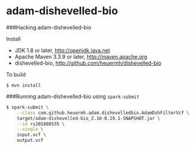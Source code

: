 # adam-dishevelled-bio

###Hacking adam-dishevelled-bio

Install

 * JDK 1.8 or later, http://openjdk.java.net
 * Apache Maven 3.3.9 or later, http://maven.apache.org
 * dishevelled-bio, http://github.com/heuermh/dishevelled-bio

To build

    $ mvn install

###Running adam-dishevelled-bio using `spark-submit`

```bash
$ spark-submit \
    --class com.github.heuermh.adam.dishevelledbio.AdamDshFilterVcf \
    target/adam-dishevelled-bio_2.10-0.19.1-SNAPSHOT.jar \
    --id rs201888535 \
    --single \
    input.vcf \
    output.vcf
```
